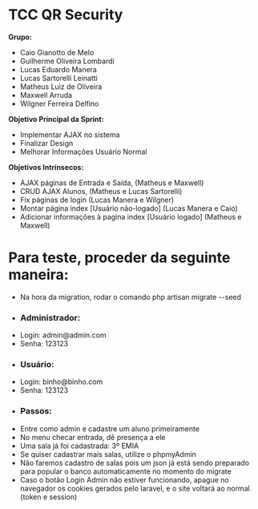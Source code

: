 <h1> TCC QR Security </h1>

<strong>Grupo:</strong> <br />
<ul>
  <li>Caio Gianotto de Melo</li>
  <li>Guilherme Oliveira Lombardi</li>
  <li>Lucas Eduardo Manera</li>
  <li>Lucas Sartorelli Leinatti</li>
  <li>Matheus Luiz de Oliveira</li>
  <li>Maxwell Arruda</li>
  <li>Wilgner Ferreira Delfino</li>
</ul>

<strong> Objetivo Principal da Sprint: </strong> <br />
<ul>
  <li>Implementar AJAX no sistema</li> 
  <li>Finalizar Design</li>
  <li>Melhorar Informações Usuário Normal</li>
</ul>

<strong> Objetivos Intrínsecos: </strong> <br />
<ul>
<li>AJAX páginas de Entrada e Saída, (Matheus e Maxwell) </li>
<li>CRUD AJAX Alunos, (Matheus e Lucas Sartorelli) </li>
<li>Fix páginas de login (Lucas Manera e Wilgner)</li>
<li>Montar página index [Usuário não-logado] (Lucas Manera e Caio)</li>
<li>Adicionar informações à pagina index [Usuário logado] (Matheus e Maxwell) </li>
</ul>

<h1>Para teste, proceder da seguinte maneira:</h1>

<ul>
  <li>Na hora da migration, rodar o comando php artisan migrate --seed</li>
  <li><h3>Administrador:</h3></li>
  <li>Login: admin@admin.com</li>
  <li>Senha: 123123</li>
  <li><h3>Usuário:</h3></li>
  <li>Login: binho@binho.com</li>
  <li>Senha: 123123</li>
  <li><h3>Passos:</h3></li>
  <li>Entre como admin e cadastre um aluno primeiramente</li>
  <li>No menu checar entrada, dê presença a ele</li>
  <li>Uma sala já foi cadastrada: 3º EMIA</li>
  <li>Se quiser cadastrar mais salas, utilize o phpmyAdmin</li>
  <li>Não faremos cadastro de salas pois um json já está sendo preparado para popular o banco automaticamente no momento do migrate</li>
  <li>Caso o botão Login Admin não estiver funcionando, apague no navegador os cookies gerados pelo laravel, e o site voltará ao normal (token e session)</li>
</ul>
